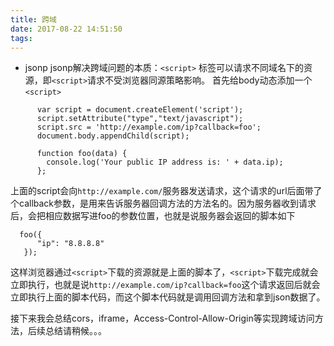 ```yaml
---
title: 跨域
date: 2017-08-22 14:51:50
tags:
---
```

* jsonp
jsonp解决跨域问题的本质：` <script> ` 标签可以请求不同域名下的资源，即` <script> `请求不受浏览器同源策略影响。
首先给body动态添加一个` <script> `
```
      var script = document.createElement('script');
      script.setAttribute("type","text/javascript");
      script.src = 'http://example.com/ip?callback=foo';
      document.body.appendChild(script);

      function foo(data) {
        console.log('Your public IP address is: ' + data.ip);
      };
```
上面的script会向` http://example.com/ `服务器发送请求，这个请求的url后面带了个callback参数，是用来告诉服务器回调方法的方法名的。因为服务器收到请求后，会把相应数据写进foo的参数位置，也就是说服务器会返回的脚本如下
```
  foo({
      "ip": "8.8.8.8"
   });
```
这样浏览器通过`<script>`下载的资源就是上面的脚本了，`<script>`下载完成就会立即执行，也就是说`http://example.com/ip?callback=foo`这个请求返回后就会立即执行上面的脚本代码，而这个脚本代码就是调用回调方法和拿到json数据了。

接下来我会总结cors，iframe，Access-Control-Allow-Origin等实现跨域访问方法，后续总结请稍候。。。
